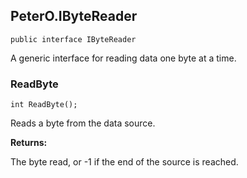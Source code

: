 ## PeterO.IByteReader

    public interface IByteReader

A generic interface for reading data one byte at a time.

### ReadByte

    int ReadByte();

Reads a byte from the data source.

<b>Returns:</b>

The byte read, or -1 if the end of the source is reached.
